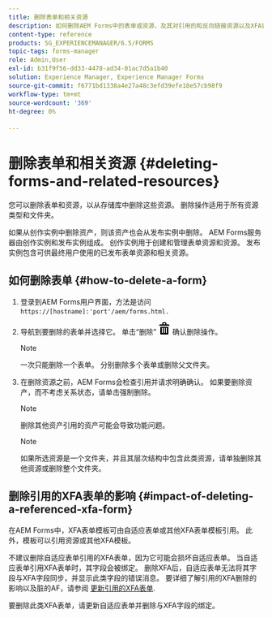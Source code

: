 ```yaml
---
title: 删除表单和相关资源
description: 如何删除AEM Forms中的表单或资源，及其对引用的和反向链接资源以及XFA表单的影响。
content-type: reference
products: SG_EXPERIENCEMANAGER/6.5/FORMS
topic-tags: forms-manager
role: Admin,User
exl-id: b31f9f56-dd33-4478-ad34-01ac7d5a1b40
solution: Experience Manager, Experience Manager Forms
source-git-commit: f6771bd1338a4e27a48c3efd39efe18e57cb98f9
workflow-type: tm+mt
source-wordcount: '369'
ht-degree: 0%

---
```


# 删除表单和相关资源 {#deleting-forms-and-related-resources}

您可以删除表单和资源，以从存储库中删除这些资源。 删除操作适用于所有资源类型和文件夹。

如果从创作实例中删除资产，则该资产也会从发布实例中删除。 AEM Forms服务器由创作实例和发布实例组成。 创作实例用于创建和管理表单资源和资源。 发布实例包含可供最终用户使用的已发布表单资源和相关资源。

## 如何删除表单 {#how-to-delete-a-form}

1. 登录到AEM Forms用户界面，方法是访问 `https://[hostname]:'port'/aem/forms.html.`
1. 导航到要删除的表单并选择它。 单击“删除” ![aem6forms_delete2](assets/aem6forms_delete2.png) 确认删除操作。

   >[!NOTE]
   >
   >一次只能删除一个表单。 分别删除多个表单或删除父文件夹。

1. 在删除资源之前，AEM Forms会检查引用并请求明确确认。 如果要删除资产，而不考虑关系状态，请单击强制删除。

   >[!NOTE]
   >
   >删除其他资产引用的资产可能会导致功能问题。

   >[!NOTE]
   >
   >如果所选资源是一个文件夹，并且其层次结构中包含此类资源，请单独删除其他资源或删除整个文件夹。

## 删除引用的XFA表单的影响 {#impact-of-deleting-a-referenced-xfa-form}

在AEM Forms中，XFA表单模板可由自适应表单或其他XFA表单模板引用。 此外，模板可以引用资源或其他XFA模板。

不建议删除自适应表单引用的XFA表单，因为它可能会损坏自适应表单。 当自适应表单引用XFA表单时，其字段会被绑定。 删除XFA后，自适应表单无法将其字段与XFA字段同步，并显示此类字段的错误消息。 要详细了解引用的XFA删除的影响以及脏的AF，请参阅 [更新引用的XFA表单](/help/forms/using/get-xdp-pdf-documents-aem.md#p-updating-referenced-xfa-forms-p).

要删除此类XFA表单，请更新自适应表单并删除与XFA字段的绑定。

